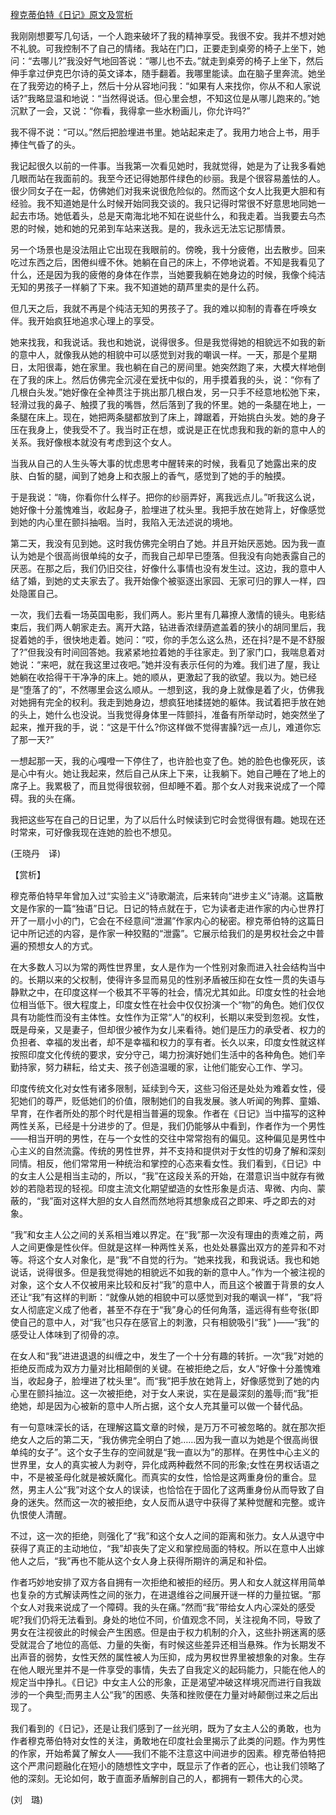[穆克蒂伯特《日记》原文及赏析](https://www.vrrw.net/wx/12511.html)

我刚刚想要写几句话，一个人跑来破坏了我的精神享受。我很不安。我并不想对她不礼貌。可我控制不了自己的情绪。我站在门口，正要走到桌旁的椅子上坐下，她问：“去哪儿?”我没好气地回答说：“哪儿也不去。”就走到桌旁的椅子上坐下，然后伸手拿过伊克巴尔诗的英文译本，随手翻着。我哪里能读。血在脑子里奔流。她坐在了我旁边的椅子上，然后十分从容地问我：“如果有人来找你，你从不和人家说话?”我略显温和地说：“当然得说话。但心里会想，不知这位是从哪儿跑来的。”她沉默了一会，又说：“你看，我得拿一些水粉画儿，你允许吗?”

我不得不说：“可以。”然后把脸埋进书里。她站起来走了。我用力地合上书，用手捧住气昏了的头。

我记起很久以前的一件事。当我第一次看见她时，我就觉得，她是为了让我多看她几眼而站在我面前的。我至今还记得她那件绿色的纱丽。我是个很容易羞怯的人。很少同女子在一起，仿佛她们对我来说很危险似的。然而这个女人比我更大胆和有经验。我不知道她是什么时候开始同我交谈的。我只记得时常很不好意思地同她一起去市场。她低着头，总是天南海北地不知在说些什么，和我走着。当我要去乌杰恩的时候，她和她的兄弟到车站来送我。是的，我永远无法忘记那情景。

另一个场景也是没法阻止它出现在我眼前的。傍晚，我十分疲倦，出去散步。回来吃过东西之后，困倦纠缠不休。她躺在自己的床上，不停地说着。不知是我看见了什么，还是因为我的疲倦的身体在作祟，当她要我躺在她身边的时候，我像个纯洁无知的男孩子一样躺了下来。我不知道她的葫芦里卖的是什么药。

但几天之后，我就不再是个纯洁无知的男孩子了。我的难以抑制的青春在呼唤女伴。我开始疯狂地追求心理上的享受。



她来找我，和我说话。我也和她说，说得很多。但是我觉得她的相貌远不如我的新的意中人，就像我从她的相貌中可以感觉到对我的嘲讽一样。一天，那是个星期日，太阳很毒，她在家里。我也躺在自己的房间里。她突然跑了来，大模大样地倒在了我的床上。然后仿佛完全沉浸在爱抚中似的，用手摸着我的头，说：“你有了几根白头发。”她好像在全神贯注于挑出那几根白发，另一只手不经意地松弛下来，轻滑过我的鼻子、触摸了我的嘴唇，然后落到了我的怀里。她的一条腿在地上，一条腿在床上。现在，她把两条腿都放到了床上，蹲踞着，开始挑白头发。她的身子压在我身上，使我受不了。我当时正在想，或说是正在忧虑我和我的新的意中人的关系。我好像根本就没有考虑到这个女人。

当我从自己的人生头等大事的忧虑思考中醒转来的时候，我看见了她露出来的皮肤、白皙的腿，闻到了她身上和衣服上的香气，感觉到了她的手的触摸。

于是我说：“嗨，你看你什么样子。把你的纱丽弄好，离我远点儿。”听我这么说，她好像十分羞愧难当，收起身子，脸埋进了枕头里。我把手放在她背上，好像感觉到她的内心里在颤抖抽咽。当时，我陷入无法述说的境地。

第二天，我没有见到她。这时我仿佛完全明白了她。并且开始厌恶她。因为我一直认为她是个很高尚很单纯的女子，而我自己却早已堕落。但我没有向她表露自己的厌恶。在那之后，我们仍旧交往，好像什么事情也没有发生过。这边，我的意中人结了婚，到她的丈夫家去了。我开始像个被驱逐出家园、无家可归的罪人一样，四处隐匿自己。

一次，我们去看一场英国电影，我们两人。影片里有几幕撩人激情的镜头。电影结束后，我们两人朝家走去。离开大路，钻进香浓绿荫遮盖着的狭小的胡同里后，我捉着她的手，很快地走着。她问：“哎，你的手怎么这么热，还在抖?是不是不舒服了?”但我没有时间回答她。我紧紧地拉着她的手往家走。到了家门口，我喘息着对她说：“来吧，就在我这里过夜吧。”她并没有表示任何的为难。我们进了屋，我让她躺在收拾得干干净净的床上。她的顺从，更激起了我的欲望。我以为。她已经是“堕落了的”，不然哪里会这么顺从。一想到这，我的身上就像是着了火，仿佛我对她拥有完全的权利。我走到她身边，想疯狂地揉搓她的躯体。我试着把手放在她的头上，她什么也没说。当我觉得身体里一阵颤抖，准备有所举动时，她突然坐了起来，推开我的手，说：“这是干什么?你这样做不觉得害臊?远一点儿，难道你忘了那一天?”

一想起那一天，我的心嘎噔一下停住了，也许脸也变了色。她的脸色也像死灰，该是心中有火。她让我起来，然后自己从床上下来，让我躺下。她自己睡在了地上的席子上。我累极了，而且觉得很软弱，但却睡不着。那个女人对我来说成了一个障碍。我的头在痛。

我把这些写在自己的日记里，为了以后什么时候读到它时会觉得很有趣。她现在还时常来，可好像我现在连她的脸也不想见。

(王晓丹　译)

【赏析】

穆克蒂伯特早年曾加入过“实验主义”诗歌潮流，后来转向“进步主义”诗潮。这篇散文是作家的一篇“独语”日记。日记的特点就在于，它为读者走进作家的内心世界打开了一扇小小的门，它会在不经意间“泄漏”作家内心的秘密。穆克蒂伯特的这篇日记中所记述的内容，是作家一种狡黠的“泄露”。它展示给我们的是男权社会之中普遍的预想女人的方式。

在大多数人习以为常的两性世界里，女人是作为一个性别对象而进入社会结构当中的。长期以来的父权制，使得许多显而易见的性别矛盾被压抑在女性一贯的失语与静默之中，在印度这样一个极其不平等的社会，情况尤其如此。印度女性的社会地位相当低下。很大程度上，印度女性在社会中仅仅扮演一个“物”的角色。她们仅仅具有功能性而没有主体性。女性作为正常“人”的权利，长期以来受到忽视。女性，既是母亲，又是妻子，但却很少被作为女儿来看待。她们是压力的承受者、权力的负担者、幸福的发出者，却不是幸福和权力的享有者。长久以来，印度女性就这样按照印度文化传统的要求，安分守己，竭力扮演好她们生活中的各种角色。她们辛勤持家，努力耕耘，给丈夫、孩子创造温暖的家，让他们能安心工作、学习。

印度传统文化对女性有诸多限制，延续到今天，这些习俗还是处处为难着女性，侵犯她们的尊严，贬低她们的价值，限制她们的自我发展。骇人听闻的殉葬、童婚、早育，在作者所处的那个时代是相当普遍的现象。作者在《日记》当中描写的这种两性关系，已经是十分进步的了。但是，我们仍能够从中看到，作者作为一个男性——相当开明的男性，在与一个女性的交往中常常抱有的偏见。这种偏见是男性中心主义的自然流露。传统的男性世界，并不支持和提供对于女性的切身了解和深刻同情。相反，他们常常用一种统治和掌控的心态来看女性。我们看到，《日记》中的女主人公是相当主动的，所以，“我”在这段关系的开始，在潜意识当中就存有微妙的若隐若现的轻视。印度主流文化期望塑造的女性形象是贞洁、卑微、内向、蒙蔽的，“我”面对这样大胆的女人自然而然地将其想象成召之即来、呼之即去的对象。

“我”和女主人公之间的关系相当难以界定。在“我”那一次没有理由的责难之前，两人之间更像是性伙伴。但就是这样一种两性关系，也处处暴露出双方的差异和不对等。将这个女人对象化，是“我”不自觉的行为。“她来找我，和我说话。我也和她说话，说得很多。但是我觉得她的相貌远不如我的新的意中人。”作为一个被注视的对象，这个女人不仅被用来比较和反衬“我”的意中人，而且这个被置于背景的女人还让“我”有这样的判断：“就像从她的相貌中可以感觉到对我的嘲讽一样”，“我”将女人彻底定义成了他者，甚至不存在于“我”身心的任何角落，遥远得有些夸张(即使自己的意中人，对“我”也只存在感官上的刺激，只有相貌吸引“我” )——“我”的感受让人体味到了彻骨的凉。

在女人和“我”进进退退的纠缠之中，发生了一个十分有趣的转折。一次“我”对她的拒绝反而成为双方力量对比相颠倒的关键。在被拒绝之后，女人“好像十分羞愧难当，收起身子，脸埋进了枕头里”。而“我”把手放在她背上，好像感觉到了她的内心里在颤抖抽泣。这一次被拒绝，对于女人来说，实在是最深刻的羞辱;而“我”拒绝她，却是因为心被新的意中人所占据，这个女人充其量可以做一个替代品。

有一句意味深长的话，在理解这篇文章的时候，是万万不可被忽略的。就在那次拒绝女人之后的第二天，“我仿佛完全明白了她……因为我一直以为她是个很高尚很单纯的女子”。这个女子生存的空间就是“我一直以为”的那样。在男性中心主义的世界里，女人的真实被人为剥夺，异化成两种截然不同的形象;女性在男权话语之中，不是被圣母化就是被妖魔化。而真实的女性，恰恰是这两重身份的重合。显然，男主人公“我”对这个女人的误读，也恰恰在于固化了这两重身份从而导致了自身的迷失。然而这一次的被拒绝，女人反而从退守中获得了某种觉醒和完整。或许仇恨使人清醒。

不过，这一次的拒绝，则强化了“我”和这个女人之间的距离和张力。女人从退守中获得了真正的主动地位，“我”却丧失了定义和掌控局面的特权。所以在意中人出嫁他人之后，“我”再也不能从这个女人身上获得所期许的满足和补偿。

作者巧妙地安排了双方各自拥有一次拒绝和被拒的经历。男人和女人就这样用简单也复杂的方式解读两性之间的张力，在进退维谷之间展开谜一样的力量拉锯。“那个女人对我来说成了一个障碍。我的头在痛。”然而“我”带给女人内心深处的感受呢?我们仍将无法看到。身处的地位不同，价值观念不同，关注视角不同，导致了男女在注视彼此的时候会产生困惑。但是由于权力机制的介入，这些扑朔迷离的感受就混合了地位的高低、力量的失衡，有时候这些差异还相当悬殊。作为长期发不出声音的弱势，女性天然的属性被人为压抑，成为男权世界里被想象的对象。生存在他人眼光里并不是一件享受的事情，失去了自我定义的起码能力，只能在他人的规定当中挣扎。《日记》中女主人公的形象，正是渴望冲破这样境况而进行自我跋涉的一个典型;而男主人公“我”的困惑、失落和挫败便在力量对峙颠倒过来之后出现了。

我们看到的《日记》，还是让我们感到了一丝光明，既为了女主人公的勇敢，也为作者穆克蒂伯特对女性的关注，勇敢地在印度社会里揭示了此类的问题。作为男性的作家，开始希冀了解女人——我们不能不注意这中间进步的因素。穆克蒂伯特把这个严肃问题融化在短小的随想性文字中，既显示了作者的匠心，也让我们领略了他的深刻。无论如何，敢于直面矛盾解剖自己的人，都拥有一颗伟大的心灵。

(刘　璐)


